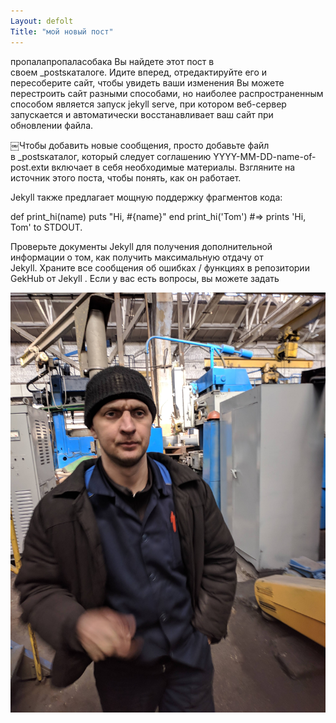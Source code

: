 ```yaml
---
Layout: defolt
Title: "мой новый пост"
---
```

пропалапропаласобака
Вы найдете этот пост в своем _postsкаталоге. Идите вперед, отредактируйте его и пересоберите сайт, чтобы увидеть ваши изменения Вы можете перестроить сайт разными способами, но наиболее распространенным способом является запуск jekyll serve, при котором веб-сервер запускается и автоматически восстанавливает ваш сайт при обновлении файла.

￼Чтобы добавить новые сообщения, просто добавьте файл в _postsкаталог, который следует соглашению YYYY-MM-DD-name-of-post.extи включает в себя необходимые материалы. Взгляните на источник этого поста, чтобы понять, как он работает.

Jekyll также предлагает мощную поддержку фрагментов кода:

def print_hi(name) puts "Hi, #{name}" end print_hi('Tom') #=> prints 'Hi, Tom' to STDOUT.

Проверьте документы Jekyll для получения дополнительной информации о том, как получить максимальную отдачу от Jekyll. Храните все сообщения об ошибках / функциях в репозитории GekHub от Jekyll . Если у вас есть вопросы, вы можете задать

![r](/images/r.jpg)